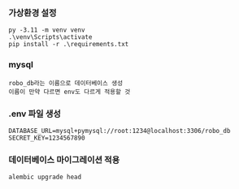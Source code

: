 ### 가상환경 설정
```
py -3.11 -m venv venv
.\venv\Scripts\activate
pip install -r .\requirements.txt
```

### mysql
```
robo_db라는 이름으로 데이터베이스 생성
이름이 만약 다르면 env도 다르게 적용할 것
```

### .env 파일 생성
```
DATABASE_URL=mysql+pymysql://root:1234@localhost:3306/robo_db
SECRET_KEY=1234567890
```

### 데이터베이스 마이그레이션 적용
```
alembic upgrade head
```